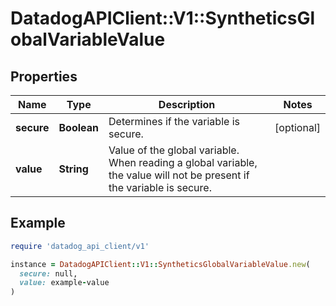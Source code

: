# DatadogAPIClient::V1::SyntheticsGlobalVariableValue

## Properties

| Name | Type | Description | Notes |
| ---- | ---- | ----------- | ----- |
| **secure** | **Boolean** | Determines if the variable is secure. | [optional] |
| **value** | **String** | Value of the global variable. When reading a global variable, the value will not be present if the variable is secure. |  |

## Example

```ruby
require 'datadog_api_client/v1'

instance = DatadogAPIClient::V1::SyntheticsGlobalVariableValue.new(
  secure: null,
  value: example-value
)
```

